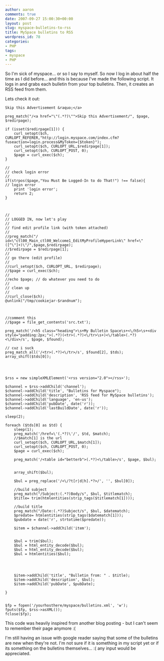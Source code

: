 ```yaml
---
author: aaron
comments: true
date: 2007-09-27 15:00:30+00:00
layout: post
slug: myspace-bulletins-to-rss
title: MySpace bulletins to RSS
wordpress_id: 78
categories:
- PHP
tags:
- myspace
- PHP
---
```


So I'm sick of myspace... or so I say to myself.  So now I log in about half the time as I did before... and this is because I've made the following script.  It logs in and grabs each bulletin from your top bulletins.  Then, it creates an RSS feed from them.

Lets check it out:

<!-- more -->

    
    Skip this Advertisement &raquo;</a>
    
    preg_match("/<a href="\"(.*?)\"">Skip this Advertisement/", $page, $redirpage);
    
    if (isset($redirpage[1])) {
    	curl_setopt($ch, CURLOPT_REFERER,"http://login.myspace.com/index.cfm?fuseaction=login.process&MyToken={$token}");
    	curl_setopt($ch, CURLOPT_URL,$redirpage[1]);
    	curl_setopt($ch, CURLOPT_POST, 0);
    	$page = curl_exec($ch);
    }
    
    //
    // check login error
    //
    if(strpos($page,"You Must Be Logged-In to do That!") !== false){
    // login error
        print 'login error';
        return 2;
    }
    
    
    
    //
    // LOGGED IN, now let's play
    //
    // find edit profile link (with token attached)
    //
    //preg_match("/ id=\"ctl00_Main_ctl00_Welcome1_EditMyProfileHyperLink\" href=\"([^\"]+)\"/",$page,$redirpage);
    //$redirpage = $redirpage[1];
    //
    // go there (edit profile)
    //
    //curl_setopt($ch, CURLOPT_URL, $redirpage);
    //$page = curl_exec($ch);
    //
    //echo $page; // do whatever you need to do
    //
    // clean up
    //
    //curl_close($ch);
    @unlink("/tmp/cookiejar-$randnum");
    
    
    
    //comment this
    //$page = file_get_contents('src.txt');
    
    preg_match('/<h5 class="heading">\s+My Bulletin Space\s+<\/h5>\s+<div style="padding:2px;">(.*?)(<tr>(.*?)<\/tr>\s+)<\/table>(.*?)<\/div>/s', $page, $found);
    
    // cuz i suck
    preg_match_all('/<tr>(.*?)<\/tr>/s', $found[2], $tds);
    array_shift($tds[0]);
    
    
    
    
    $rss = new simpleXMLElement('<rss version="2.0"></rss>');
    
    $channel = $rss->addChild('channel');
    $channel->addChild('title', "Bulletins for Myspace");
    $channel->addChild('description', 'RSS feed for MySpace bulletins');
    $channel->addChild('language', 'en-us');
    $channel->addChild('pubDate', date('r'));
    $channel->addChild('lastBuildDate', date('r'));
    
    sleep(2);
    
    foreach ($tds[0] as $td) {
        sleep(1);
        preg_match('/href=\'(.*?)\'/', $td, $match);
        //$match[1] is the url
    	curl_setopt($ch, CURLOPT_URL,$match[1]);
    	curl_setopt($ch, CURLOPT_POST, 0);
    	$page = curl_exec($ch);
    
    	preg_match('/<table id="betterb">(.*?)<\/table>/s', $page, $bul);
    
    
    	array_shift($bul);
    
    	$bul = preg_replace('/<\/?t[r|d|h].*?>/', '', $bul[0]);
    
    	//build subject
    	preg_match("/Subject:(.*?)Body/s", $bul, $titlematch);
        $title= trim(htmlentities(strip_tags($titlematch[1])));
    
        //build title
    	preg_match("/Date:(.*?)Subject/s", $bul, $datematch);
        $predate= htmlentities(strip_tags($datematch[1]));
        $pubdate = date('r', strtotime($predate));
    
        $item = $channel->addChild('item');
    
    
        $bul = trim($bul);
        $bul = html_entity_decode($bul);
        $bul = html_entity_decode($bul);
        $bul = htmlentities($bul);
    
    
    
    
        $item->addChild('title', "Bulletin from: " . $title);
        $item->addChild('description', $bul);
    	$item->addChild('pubDate', $pubDate);
    
    }
    
    
    $fp = fopen('/yourhosthere/myspace/bulletins.xml', 'w');
    fputs($fp, $rss->asXML());
    fclose($fp);



This code was heavily inspired from another blog posting - but I can't seem to remember their page anymore :(

I'm still having an issue with google reader saying that some of the bulletins are new when they're not.  I'm not sure if it is something in my script yet or if its something on the bulletins themselves... :(  any input would be appreciated.
